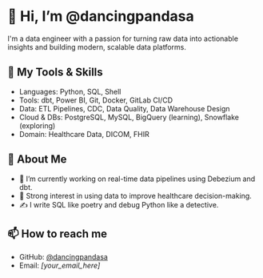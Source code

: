 # 👋 Hi, I’m @dancingpandasa

I'm a data engineer with a passion for turning raw data into actionable insights and building modern, scalable data platforms.

## 🔧 My Tools & Skills
- Languages: Python, SQL, Shell
- Tools: dbt, Power BI, Git, Docker, GitLab CI/CD
- Data: ETL Pipelines, CDC, Data Quality, Data Warehouse Design
- Cloud & DBs: PostgreSQL, MySQL, BigQuery (learning), Snowflake (exploring)
- Domain: Healthcare Data, DICOM, FHIR

## 📌 About Me
- 🔭 I’m currently working on real-time data pipelines using Debezium and dbt.
- 🏥 Strong interest in using data to improve healthcare decision-making.
- ✍️ I write SQL like poetry and debug Python like a detective.

## 📫 How to reach me
- GitHub: [@dancingpandasa](https://github.com/dancingpandasa)
- Email: _[your_email_here]_
